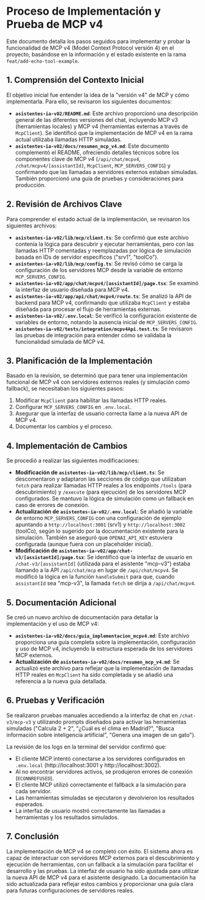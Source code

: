 # Proceso de Implementación y Prueba de MCP v4

Este documento detalla los pasos seguidos para implementar y probar la funcionalidad de MCP v4 (Model Context Protocol versión 4) en el proyecto, basándose en la información y el estado existente en la rama `feat/add-echo-tool-example`.

## 1. Comprensión del Contexto Inicial

El objetivo inicial fue entender la idea de la "versión v4" de MCP y cómo implementarla. Para ello, se revisaron los siguientes documentos:

- **`asistentes-ia-v02/README.md`**: Este archivo proporcionó una descripción general de las diferentes versiones del chat, incluyendo MCP v3 (herramientas locales) y MCP v4 (herramientas externas a través de `McpClient`). Se identificó que la implementación de MCP v4 en la rama actual utilizaba llamadas HTTP simuladas.
- **`asistentes-ia-v02/docs/resumen_mcp_v4.md`**: Este documento complementó el README, ofreciendo detalles técnicos sobre los componentes clave de MCP v4 (`/api/chat/mcpv4`, `/chat/mcpv4/[assistantId]`, `McpClient`, `MCP_SERVERS_CONFIG`) y confirmando que las llamadas a servidores externos estaban simuladas. También proporcionó una guía de pruebas y consideraciones para producción.

## 2. Revisión de Archivos Clave

Para comprender el estado actual de la implementación, se revisaron los siguientes archivos:

- **`asistentes-ia-v02/lib/mcp/client.ts`**: Se confirmó que este archivo contenía la lógica para descubrir y ejecutar herramientas, pero con las llamadas HTTP comentadas y reemplazadas por lógica de simulación basada en IDs de servidor específicos ("srv1", "toolCo").
- **`asistentes-ia-v02/lib/mcp/config.ts`**: Se revisó cómo se carga la configuración de los servidores MCP desde la variable de entorno `MCP_SERVERS_CONFIG`.
- **`asistentes-ia-v02/app/chat/mcpv4/[assistantId]/page.tsx`**: Se examinó la interfaz de usuario diseñada para MCP v4.
- **`asistentes-ia-v02/app/api/chat/mcpv4/route.ts`**: Se analizó la API de backend para MCP v4, confirmando que utilizaba `McpClient` y estaba diseñada para procesar el flujo de herramientas externas.
- **`asistentes-ia-v02/.env.local`**: Se verificó la configuración existente de variables de entorno, notando la ausencia inicial de `MCP_SERVERS_CONFIG`.
- **`asistentes-ia-v02/tests/integration/mcpv4Api.test.ts`**: Se revisaron las pruebas de integración para entender cómo se validaba la funcionalidad simulada de MCP v4.

## 3. Planificación de la Implementación

Basado en la revisión, se determinó que para tener una implementación funcional de MCP v4 con servidores externos reales (y simulación como fallback), se necesitaban los siguientes pasos:

1. Modificar `McpClient` para habilitar las llamadas HTTP reales.
2. Configurar `MCP_SERVERS_CONFIG` en `.env.local`.
3. Asegurar que la interfaz de usuario correcta llame a la nueva API de MCP v4.
4. Documentar los cambios y el proceso.

## 4. Implementación de Cambios

Se procedió a realizar las siguientes modificaciones:

- **Modificación de `asistentes-ia-v02/lib/mcp/client.ts`**: Se descomentaron y adaptaron las secciones de código que utilizaban `fetch` para realizar llamadas HTTP reales a los endpoints `/tools` (para descubrimiento) y `/execute` (para ejecución) de los servidores MCP configurados. Se mantuvo la lógica de simulación como un fallback en caso de errores de conexión.
- **Actualización de `asistentes-ia-v02/.env.local`**: Se añadió la variable de entorno `MCP_SERVERS_CONFIG` con una configuración de ejemplo apuntando a `http://localhost:3001` (srv1) y `http://localhost:3002` (toolCo), según lo sugerido por la documentación existente para la simulación. También se aseguró que `OPENAI_API_KEY` estuviera configurada (aunque fuera con un placeholder inicial).
- **Modificación de `asistentes-ia-v02/app/chat-v3/[assistantId]/page.tsx`**: Se identificó que la interfaz de usuario en `/chat-v3/[assistantId]` (utilizada para el asistente "mcp-v3") estaba llamando a la API `/api/chat/mcp` en lugar de `/api/chat/mcpv4`. Se modificó la lógica en la función `handleSubmit` para que, cuando `assistantId` sea "mcp-v3", la llamada `fetch` se dirija a `/api/chat/mcpv4`.

## 5. Documentación Adicional

Se creó un nuevo archivo de documentación para detallar la implementación y el uso de MCP v4:

- **`asistentes-ia-v02/docs/guia_implementacion_mcpv4.md`**: Este archivo proporciona una guía completa sobre la implementación, configuración y uso de MCP v4, incluyendo la estructura esperada de los servidores MCP externos.
- **Actualización de `asistentes-ia-v02/docs/resumen_mcp_v4.md`**: Se actualizó este archivo para reflejar que la implementación de llamadas HTTP reales en `McpClient` ha sido completada y se añadió una referencia a la nueva guía detallada.

## 6. Pruebas y Verificación

Se realizaron pruebas manuales accediendo a la interfaz de chat en `/chat-v3/mcp-v3` y utilizando prompts diseñados para activar las herramientas simuladas ("Calcula 2 + 2", "¿Cuál es el clima en Madrid?", "Busca información sobre inteligencia artificial", "Genera una imagen de un gato").

La revisión de los logs en la terminal del servidor confirmó que:

- El cliente MCP intentó conectarse a los servidores configurados en `.env.local` (http://localhost:3001 y http://localhost:3002).
- Al no encontrar servidores activos, se produjeron errores de conexión (`ECONNREFUSED`).
- El cliente MCP utilizó correctamente el fallback a la simulación para cada servidor.
- Las herramientas simuladas se ejecutaron y devolvieron los resultados esperados.
- La interfaz de usuario mostró correctamente las llamadas a herramientas y los resultados simulados.

## 7. Conclusión

La implementación de MCP v4 se completó con éxito. El sistema ahora es capaz de interactuar con servidores MCP externos para el descubrimiento y ejecución de herramientas, con un fallback a la simulación para facilitar el desarrollo y las pruebas. La interfaz de usuario ha sido ajustada para utilizar la nueva API de MCP v4 para el asistente designado. La documentación ha sido actualizada para reflejar estos cambios y proporcionar una guía clara para futuras configuraciones de servidores reales.
